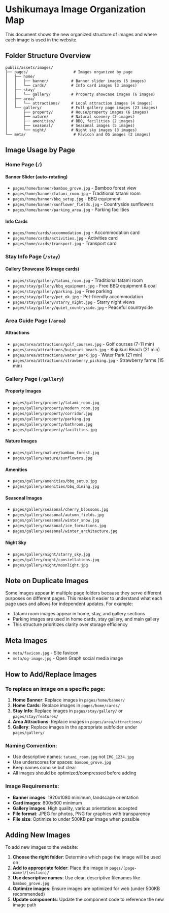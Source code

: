 # Ushikumaya Image Organization Map

This document shows the new organized structure of images and where each image is used in the website.

## Folder Structure Overview

```
public/assets/images/
├── pages/                    # Images organized by page
│   ├── home/
│   │   ├── banner/          # Banner slider images (5 images)
│   │   └── cards/           # Info card images (3 images)
│   ├── stay/
│   │   └── gallery/         # Property showcase images (6 images)
│   ├── area/
│   │   └── attractions/     # Local attraction images (4 images)
│   └── gallery/             # Full gallery page images (23 images)
│       ├── property/        # House/property images (6 images)
│       ├── nature/          # Natural scenery (2 images)
│       ├── amenities/       # BBQ, facilities (2 images)
│       ├── seasonal/        # Seasonal images (5 images)
│       └── night/           # Night sky images (3 images)
└── meta/                     # Favicon and OG images (2 images)
```

## Image Usage by Page

### Home Page (`/`)

#### Banner Slider (auto-rotating)
- `pages/home/banner/bamboo_grove.jpg` - Bamboo forest view
- `pages/home/banner/tatami_room.jpg` - Traditional tatami room
- `pages/home/banner/bbq_setup.jpg` - BBQ equipment
- `pages/home/banner/sunflower_fields.jpg` - Countryside sunflowers
- `pages/home/banner/parking_area.jpg` - Parking facilities

#### Info Cards
- `pages/home/cards/accommodation.jpg` - Accommodation card
- `pages/home/cards/activities.jpg` - Activities card
- `pages/home/cards/transport.jpg` - Transport card

### Stay Info Page (`/stay`)

#### Gallery Showcase (6 image cards)
- `pages/stay/gallery/tatami_room.jpg` - Traditional tatami room
- `pages/stay/gallery/bbq_equipment.jpg` - Free BBQ equipment & coal
- `pages/stay/gallery/parking.jpg` - Free parking
- `pages/stay/gallery/pet_ok.jpg` - Pet-friendly accommodation
- `pages/stay/gallery/starry_night.jpg` - Starry night views
- `pages/stay/gallery/quiet_countryside.jpg` - Peaceful countryside


### Area Guide Page (`/area`)

#### Attractions
- `pages/area/attractions/golf_courses.jpg` - Golf courses (7-11 min)
- `pages/area/attractions/kujukuri_beach.jpg` - Kujukuri Beach (21 min)
- `pages/area/attractions/water_park.jpg` - Water Park (21 min)
- `pages/area/attractions/strawberry_picking.jpg` - Strawberry farms (15 min)

### Gallery Page (`/gallery`)

#### Property Images
- `pages/gallery/property/tatami_room.jpg`
- `pages/gallery/property/modern_room.jpg`
- `pages/gallery/property/corridor.jpg`
- `pages/gallery/property/parking.jpg`
- `pages/gallery/property/bathroom.jpg`
- `pages/gallery/property/facilities.jpg`

#### Nature Images
- `pages/gallery/nature/bamboo_forest.jpg`
- `pages/gallery/nature/sunflowers.jpg`

#### Amenities
- `pages/gallery/amenities/bbq_setup.jpg`
- `pages/gallery/amenities/bbq_dining.jpg`

#### Seasonal Images
- `pages/gallery/seasonal/cherry_blossoms.jpg`
- `pages/gallery/seasonal/autumn_fields.jpg`
- `pages/gallery/seasonal/winter_snow.jpg`
- `pages/gallery/seasonal/ice_formations.jpg`
- `pages/gallery/seasonal/winter_architecture.jpg`

#### Night Sky
- `pages/gallery/night/starry_sky.jpg`
- `pages/gallery/night/constellations.jpg`
- `pages/gallery/night/moonlight.jpg`

## Note on Duplicate Images

Some images appear in multiple page folders because they serve different purposes on different pages. This makes it easier to understand what each page uses and allows for independent updates. For example:
- Tatami room images appear in home, stay, and gallery sections
- Parking images are used in home cards, stay gallery, and main gallery
- This structure prioritizes clarity over storage efficiency

## Meta Images

- `meta/favicon.jpg` - Site favicon
- `meta/og-image.jpg` - Open Graph social media image

## How to Add/Replace Images

### To replace an image on a specific page:

1. **Home Banner**: Replace images in `pages/home/banner/`
2. **Home Cards**: Replace images in `pages/home/cards/`
3. **Stay Info**: Replace images in `pages/stay/gallery/` or `pages/stay/features/`
4. **Area Attractions**: Replace images in `pages/area/attractions/`
5. **Gallery**: Replace images in the appropriate subfolder under `pages/gallery/`

### Naming Convention:
- Use descriptive names: `tatami_room.jpg` not `IMG_1234.jpg`
- Use underscores for spaces: `bamboo_grove.jpg`
- Keep names concise but clear
- All images should be optimized/compressed before adding

### Image Requirements:
- **Banner images**: 1920x1080 minimum, landscape orientation
- **Card images**: 800x600 minimum
- **Gallery images**: High quality, various orientations accepted
- **File format**: JPEG for photos, PNG for graphics with transparency
- **File size**: Optimize to under 500KB per image when possible

## Adding New Images

To add new images to the website:

1. **Choose the right folder**: Determine which page the image will be used on
2. **Add to appropriate folder**: Place the image in `pages/[page-name]/[section]/`
3. **Use descriptive names**: Use clear, descriptive filenames like `bamboo_grove.jpg`
4. **Optimize images**: Ensure images are optimized for web (under 500KB recommended)
5. **Update components**: Update the component code to reference the new image path